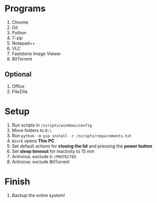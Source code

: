 # Programs
1. Chrome
1. Git
1. Python
1. 7-zip
1. Notepad++
1. VLC
1. Faststone Image Viewer
1. BitTorrent

## Optional
1. Office
1. FileZilla

# Setup
1. Run scripts in `/scripts/windows/config`
1. Move folders to `D:\`
1. Run `python -m pip install -r /scripts/requirements.txt`
1. `Win+E` opens **This PC**
1. Set default actions for **closing the lid** and pressing the **power button**
1. Set **sleep timeout** for inactivity to 15 min
1. Antivirus: exclude `D:/PROTECTED`
1. Antivirus: exclude BitTorrent

# Finish
1. Backup the entire system!